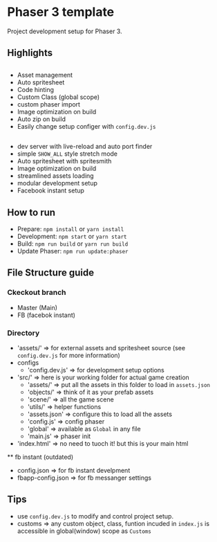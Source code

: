 # Phaser 3 template

Project development setup for Phaser 3.
## Highlights
 ##
  - Asset management
  - Auto spritesheet
  - Code hinting
  - Custom Class (global scope)
  - custom phaser import
  - Image optimization on build
  - Auto zip on build
  - Easily change setup configer with `config.dev.js`
 ##
  - dev server with live-reload and auto port finder
  - simple `SHOW_ALL` style stretch mode
  - Auto spritesheet with spritesmith
  - Image optimization on build
  - streamlined assets loading
  - modular development setup
  - Facebook instant setup

## How to run

- Prepare: `npm install` or `yarn install`
- Development: `npm start` or `yarn start`
- Build: `npm run build` or `yarn run build`
- Update Phaser: `npm run update:phaser`

## File Structure guide

### Ckeckout branch
- Master (Main)
- FB (facebok instant)

### Directory
- 'assets/' => for external assets and spritesheet source (see `config.dev.js` for more information)
- configs
  - 'config.dev.js' => for development setup options
- 'src/' => here is your working folder for actual game creation
  - 'assets/' => put all the assets in this folder to load in `assets.json`
  - 'objects/' => think of it as your prefab assets
  - 'scene/' => all the game scene
  - 'utils/' => helper functions
  - 'assets.json' => configure this to load all the assets
  - 'config.js' => config phaser
  - 'global' => available as `Global` in any file
  - 'main.js' => phaser init
- 'index.html' => no need to tuoch it! but this is your main html

** fb instant (outdated)
- config.json => for fb instant develpment
- fbapp-config.json => for fb messanger settings

## Tips

  - use `config.dev.js` to modify and control project setup.
  - customs => any custom object, class, funtion incuded in `index.js` is accessible in global(window) scope as `Customs`
